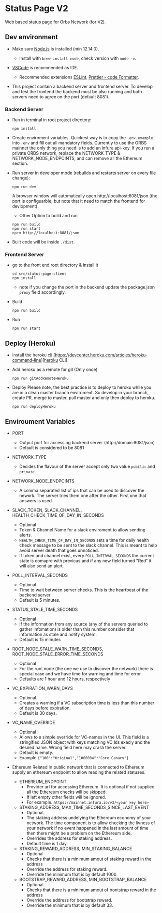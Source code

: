 # Status Page V2

Web based status page for Orbs Network (for V2).

## Dev environment

* Make sure [Node.js](https://nodejs.org/) is installed (min 12.14.0).

  * Install with `brew install node`, check version with `node -v`.

* [VSCode](https://code.visualstudio.com/) is recommended as IDE.

  * Recommended extensions [ESLint](https://marketplace.visualstudio.com/items?itemName=dbaeumer.vscode-eslint), [Prettier - code Formatter](https://marketplace.visualstudio.com/items?itemName=esbenp.prettier-vscode).

* This project contain a backend server and frontend server. To develop and test the frontend the backend must be also running and both servers need to agree on the port (default 8081).

### Backend Server

* Run in terminal in root project directory:

  ```
  npm install
  ```

* Create enviroment variables.
Quickest way is to copy the `.env.example` into `.env` and fill out all mandatory fields. Currently to use the ORBS mainnet the only thing you need is to add an infura api-key. If you run a private ORBS network, replace the NETWORK_TYPE & NETWORK_NODE_ENDPOINTS, and can remove all the Ethereum section.

* Run server in developer mode (rebuilds and restarts server on every file change):

  ```
  npm run dev
  ```
  A browser window will automatically open http://localhost:8081/json (the port is configuarble, but note that it need to match the frontend for devlopment).

  * Other Option to build and run
  ```
  npm run build
  npm run start
  open http://localhost:8081/json
  ```

* Built code will be inside `./dist`.


### Frontend Server

* go to the front end root directory & install it

  ```
  cd src/status-page-client
  npm install
  ```
  * note if you change the port in the backend update the package.json `proxy` field accordingly.

* Build

  ```
  npm run build
  ```

* Run
  ```
  npm run start
  ```
  
## Deploy (Heroku)

* Install the heroku cli [https://devcenter.heroku.com/articles/heroku-command-line][heroku CLI]


* Add heroku as a remote for git (Only once)
  ```
  npm run gitAddRemoteHeroku
  ```
  
* Deploy
  Please note, the best practice is to deploy to heroku while you are in a clean master branch enviroment. So develop in your branch, create PR, merge to master, pull master and only then deploy to heroku.
  ```
  npm run deployHeroku
  ```

## Enviroument Variables

  * PORT 
    * Output port for accessing backend server (http://domain:8081/json) 
    * Default is considered to be 8081
    
  * NETWORK_TYPE
    * Decides the flavour of the server accept only two value `pubilic` and `private`.
  
  * NETWORK_NODE_ENDPOINTS
    * A comma separated list of ips that can be used to discover the nework. The server tries them one after the other. First one that answers is used.
  
  * SLACK_TOKEN, SLACK_CHANNEL, HEALTH_CHECK_TIME_OF_DAY_IN_SECONDS
    * Optional
    * Token & Channel Name for a slack enviroment to allow sending alerts.
    * `HEALTH_CHECK_TIME_OF_DAY_IN_SECONDS` sets a time for daily health check message to be sent to the slack channel. This is meant to help avoid server death that goes unnoticed.
    * If token and channel exist, every `POLL_INTERVAL_SECONDS` the current state is comapre with previous and if any new field turned "Red" it will also send an alert.

  * POLL_INTERVAL_SECONDS
    * Optional.
    * Time to wait between server checks. This is the heartbeat of the backend server.
    * Default is 5 minutes.
  
  * STATUS_STALE_TIME_SECONDS
    * Optional
    * If the information from any source (any of the servers queried to gather infomation) is older than this number consider that information as stale and notify system.
    * Default is 15 minutes
  
  * ROOT_NODE_STALE_WARN_TIME_SECONDS, ROOT_NODE_STALE_ERROR_TIME_SECONDS
    * Optional
    * For the root node (the one we use to discover the network) there is special case and we have time for warning and time for error
    * Defaults are 1 hour and 12 hours, respectively
  
  * VC_EXPIRATION_WARN_DAYS
    * Optional.
    * Creates a warning if a VC subscription time is less than this number of days before expiration.
    * Default is 30 days.
  
  * VC_NAME_OVERRIDE
    * Optional
    * Allows to a simple override for VC-names in the UI. This field is a stringified JSON object with keys matching VC Ids exacly and the desired name. Wrong field here may crash the server.
    * Default is empty.
    * Example `{"100":"Original","1000004":"Core Canary"}`

  * Ethereum Related
    In public network that is connected to Ethereum supply an ethereum endpoint to allow reading the related statuses.
    * ETHEREUM_ENDPOINT
      * Provider url for accessing Ethereum. It is optional if not supplied all the Ethereum checks will be skipped.
      * If left empty other fields will be ignored.
      * For example. `https://mainnet.infura.io/v3/<your key here>`
    * STAKING_ADDRESS, MAX_TIME_SECONDS_SINCE_LAST_EVENT
      * Optional.
      * The staking address undelying the Ethereum economy of your network. The time component is to allow checking the livness of your network if no event happened in the last amount of time then there might be a problem on the Ethereum side.
      * Overrides the address for staking address.
      * Default time is 1 day.
    * STAKING_REWARD_ADDRESS, MIN_STAKING_BALANCE
      * Optional
      * Checks that there is a minimum amout of staking reward in the address
      * Override the address for staking reward.
      * Override the minimum that is by default 1000.
    * BOOTSTRAP_REWARD_ADDRESS, MIN_BOOTSTRAP_BALANCE
      * Optional
      * Checks that there is a minimum amout of bootstrap reward in the address
      * Override the address for bootstrap reward.
      * Override the minimum that is by default 33.
    

[heroku CLI]: https://devcenter.heroku.com/articles/heroku-command-line